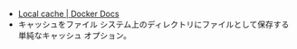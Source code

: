 - [Local cache | Docker Docs](https://docs.docker.com/build/cache/backends/local/)
- キャッシュをファイル システム上のディレクトリにファイルとして保存する単純なキャッシュ オプション。